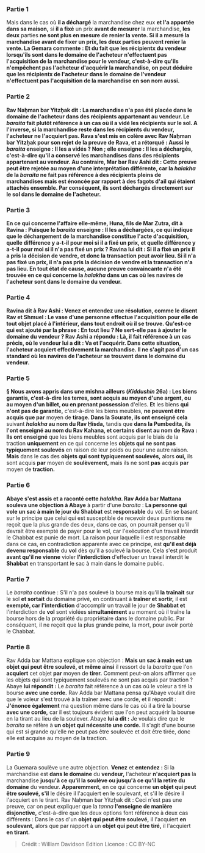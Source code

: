 
### Partie 1
Mais dans le cas où <b>il a déchargé</b> la marchandise chez eux <b>et l'a apportée dans sa maison,</b> si <b>il a fixé</b> un prix <b>avant de mesurer</b> la marchandise, <b>les deux</b> parties <b>ne sont plus <b>en mesure de renier</b> la vente. Si <b>il a mesuré</b> la marchandise <b>avant de fixer</b> un prix, <b>les deux parties peuvent renier</b> la vente. La Gemara commente : <b>Et du</b> fait <b>que les récipientx du vendeur</b> lorsqu'ils sont <b>dans le domaine de</b> l'<b>acheteur n'effectuent pas l'acquisition</b> de la marchandise pour le vendeur, c'est-à-dire qu'ils n'empêchent pas l'acheteur d'acquérir la marchandise, on peut déduire que <b>les récipientx de l'acheteur dans le domaine de</b> l'<b>vendeur n'effectuent pas l'acquisition</b> de la marchandise en son nom <b>aussi.</b>

### Partie 2
<b>Rav Naḥman bar Yitzḥak dit :</b> La marchandise n'a pas été placée dans le domaine de l'acheteur dans des récipients appartenant au vendeur. Le <i>baraita</i> fait plutôt référence à un cas <b>où il a vidé</b> les récipients sur le sol. A l'inverse, si la marchandise reste dans les récipients du vendeur, l'acheteur ne l'acquiert pas. <b>Rava s'est mis en colère</b> avec Rav Naḥman bar Yitzḥak pour son rejet de la preuve de Rava, et a rétorqué : <b>Aussi</b> le <i>baraita</i> <b>enseigne : Il les a vidés ?</b> Non ; <b>elle enseigne : Il les a déchargés,</b> c'est-à-dire qu'il a conservé les marchandises dans des récipients appartenant au vendeur. <b>Au contraire, Mar bar Rav Ashi dit :</b> Cette preuve peut être rejetée au moyen d'une interprétation différente, car la <i>halakha</i> de la <i>baraita</i> ne fait pas référence à des récipients pleins de marchandises mais est énoncée <b>par rapport à des fagots d'ail</b> qui étaient attachés ensemble. Par conséquent, ils sont déchargés directement sur le sol dans le domaine de l'acheteur.

### Partie 3
En ce qui concerne l'affaire elle-même, <b>Huna, fils de Mar Zutra, dit à Ravina : Puisque</b> le <i>baraita</i> <b>enseigne : Il les a déchargées,</b> ce qui indique que le déchargement de la marchandise constitue l'acte d'acquisition, <b>quelle</b> différence y a-t-il <b>pour moi</b> si <b>il a fixé</b> un prix, <b>et quelle</b> différence y a-t-il <b>pour moi</b> si <b>il n'a pas fixé</b> un prix ? Ravina <b>lui dit :</b> Si <b>il a fixé</b> un prix <b>il a pris la décision</b> de vendre, et donc la transaction peut avoir lieu. Si <b>il n'a pas fixé</b> un prix, <b>il n'a pas pris la décision</b> de vendre et la transaction n'a pas lieu. En tout état de cause, aucune preuve convaincante n'a été trouvée en ce qui concerne la <i>halakha</i> dans un cas où les navires de l'acheteur sont dans le domaine du vendeur.

### Partie 4
<b>Ravina dit à Rav Ashi : Venez</b> et <b>entendez</b> une résolution, <b>comme le disent Rav et Shmuel : Le vase d'une personne effectue l'acquisition pour elle</b> de tout objet placé à l'intérieur, <b>dans tout endroit</b> où il se trouve. <b>Qu'est-ce qui est ajouté</b> par la phrase : En tout lieu ? Ne sert-elle <b>pas</b> à <b>ajouter</b> le <b>domaine du vendeur ?</b> Rav Ashi a répondu : <b>Là,</b> il fait référence à un cas précis, <b>où</b> le vendeur <b>lui a dit : Va</b> et <b>l'acquérir</b>. Dans cette situation, l'acheteur acquiert effectivement la marchandise. Il ne s'agit pas d'un cas standard où les navires de l'acheteur se trouvent dans le domaine du vendeur.

### Partie 5
§ <b>Nous avons appris</b> dans une mishna <b>ailleurs</b> (<i>Kiddushin</i> 26a) : <b>Les biens garantis,</b> c'est-à-dire les terres, <b>sont acquis au moyen</b> d'une <b>argent, ou au moyen</b> d'un billet, ou en prenant possession</b> d'elles. <b>Et</b> les biens <b>qui n'ont pas de garantie,</b> c'est-à-dire les biens meubles, <b>ne peuvent être acquis que par</b> moyen de <b>tirage. Dans la Sourate, ils ont enseigné cela</b> suivant <b><i>halakha</i> au nom du Rav Ḥisda,</b> tandis que <b>dans la Pumbedita, ils l'ont enseigné au nom du Rav Kahana, et certains disent au nom de Rava : Ils ont enseigné</b> que les biens meubles sont acquis par le biais de la traction <b>uniquement</b> en ce qui concerne les <b>objets qui ne sont pas typiquement soulevés</b> en raison de leur poids ou pour une autre raison. <b>Mais</b> dans le cas des <b>objets qui sont typiquement soulevés,</b> alors <b>oui,</b> ils sont acquis <b>par</b> moyen de <b>soulèvement,</b> mais ils ne sont <b>pas</b> acquis <b>par</b> moyen de <b>traction.</b>

### Partie 6
<b>Abaye s'est assis et a raconté cette <i>halakha</i>. Rav Adda bar Mattana souleva une objection à Abaye</b> à partir d'une <i>baraita</i> : <b>La personne qui vole un sac à main le jour du Shabbat</b> est <b>responsable</b> du vol. En se basant sur le principe que celui qui est susceptible de recevoir deux punitions ne reçoit que la plus grande des deux, dans ce cas, on pourrait penser qu'il devrait être exempté de payer pour le vol, car l'exécution d'un travail interdit le Chabbat est punie de mort. La raison pour laquelle il est responsable dans ce cas, en contradiction apparente avec ce principe, est <b>qu'il est déjà devenu responsable</b> du <b>vol</b> dès qu'il a soulevé la bourse. Cela s'est produit <b>avant qu'il ne vienne</b> violer <b>l'interdiction</b> d'effectuer un travail interdit le <b>Shabbat</b> en transportant le sac à main dans le domaine public.

### Partie 7
Le <i>baraita</i> continue : S'il n'a pas soulevé la bourse mais qu'il <b>la traînait</b> sur le sol <b>et sortait</b> du domaine privé, en continuant à <b>traîner et sortir,</b> il est <b>exempté, car l'interdiction</b> d'accomplir un travail le jour de <b>Shabbat et</b> l'interdiction de <b>vol</b> sont violées <b>simultanément</b> au moment où il traîne la bourse hors de la propriété du propriétaire dans le domaine public. Par conséquent, il ne reçoit que la plus grande peine, la mort, pour avoir porté le Chabbat.

### Partie 8
Rav Adda bar Mattana explique son objection : <b>Mais un sac à main est un objet qui peut être soulevé, et même ainsi</b> il ressort de la <i>baraita</i> que l'on <b>acquiert</b> cet objet <b>par</b> moyen de <b>tirer.</b> Comment peut-on alors affirmer que les objets qui sont typiquement soulevés ne sont pas acquis par traction ? Abaye <b>lui répondit :</b> Le <i>baraita</i> fait référence à un cas où le voleur a tiré la bourse <b>avec une corde.</b> Rav Adda bar Mattana pensa qu'Abaye voulait dire que le voleur s'est trouvé à la traîner avec une corde, et il répondit : <b>J'énonce également</b> ma question même dans le cas où il a tiré la bourse <b>avec une corde,</b> car il est toujours évident que l'on peut acquérir la bourse en la tirant au lieu de la soulever. Abaye <b>lui a dit :</b> Je voulais dire que le <i>baraita</i> se réfère à <b>un objet qui nécessite une corde.</b> Il s'agit d'une bourse qui est si grande qu'elle ne peut pas être soulevée et doit être tirée, donc elle est acquise au moyen de la traction.

### Partie 9
La Guemara soulève une autre objection. <b>Venez</b> et <b>entendez : </b> Si la marchandise est <b>dans le domaine</b> du <b>vendeur,</b> l'acheteur <b>n'acquiert pas</b> la marchandise <b>jusqu'à ce qu'il la soulève ou jusqu'à ce qu'il la retire du domaine</b> du vendeur. <b>Apparemment,</b> en ce qui concerne <b>un objet qui peut être soulevé, s'il</b> le désire il l'acquiert en le soulevant, et s'il</b> le désire il l'acquiert en le tirant. Rav Naḥman bar Yitzḥak dit :</b> Ceci n'est pas une preuve, car on peut expliquer que la <i>tanna</i> <b>l'enseigne de manière disjonctive,</b> c'est-à-dire que les deux options font référence à deux cas différents : Dans le cas d'un <b>objet qui peut être soulevé,</b> il l'acquiert <b>en soulevant,</b> alors que par rapport à un <b>objet qui peut être tiré,</b> il l'acquiert <b>en tirant.</b>

>Crédit : William Davidson Edition
>Licence : CC BY-NC